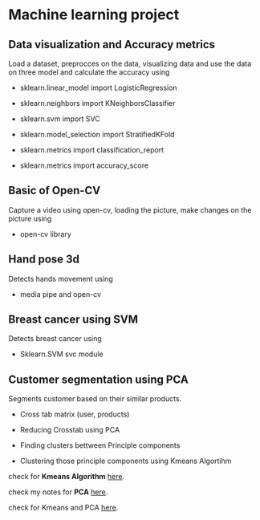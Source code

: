 # Machine learning project

## Data visualization and Accuracy metrics

Load a dataset, preprocces on the data, visualizing data and use the data on three model and calculate the accuracy using 

- sklearn.linear_model import LogisticRegression

- sklearn.neighbors import KNeighborsClassifier

- sklearn.svm import SVC

- sklearn.model_selection import StratifiedKFold

- sklearn.metrics import classification_report

- sklearn.metrics import accuracy_score

## Basic of Open-CV

Capture a video using open-cv, loading the picture, make changes on the picture using

- open-cv library

## Hand pose 3d

Detects hands movement using

- media pipe and open-cv

## Breast cancer using SVM

Detects breast cancer using 

- Sklearn.SVM svc module

## Customer segmentation using PCA

Segments customer based on their similar products.

- Cross tab matrix (user, products)

- Reducing Crosstab using PCA

- Finding clusters bettween Principle components

- Clustering those principle components using Kmeans Algortihm

check for **Kmeans Algorithm** [here](https://towardsdatascience.com/k-means-clustering-algorithm-applications-evaluation-methods-and-drawbacks-aa03e644b48a).

check my notes for **PCA** [here](https://github.com/rojinakashefi/Machine-Learning-Projects/blob/main/notes/PCA.pdf).

check for Kmeans and PCA [here](https://medium.com/more-python-less-problems/principal-component-analysis-and-k-means-clustering-to-visualize-a-high-dimensional-dataset-577b2a7a5fe2).

